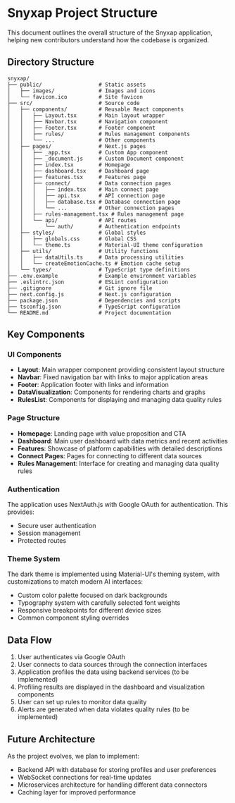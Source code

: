 # Snyxap Project Structure

This document outlines the overall structure of the Snyxap application, helping new contributors understand how the codebase is organized.

## Directory Structure

```
snyxap/
├── public/                  # Static assets
│   ├── images/              # Images and icons
│   └── favicon.ico          # Site favicon
├── src/                     # Source code
│   ├── components/          # Reusable React components
│   │   ├── Layout.tsx       # Main layout wrapper
│   │   ├── Navbar.tsx       # Navigation component
│   │   ├── Footer.tsx       # Footer component
│   │   ├── rules/           # Rules management components
│   │   └── ...              # Other components
│   ├── pages/               # Next.js pages
│   │   ├── _app.tsx         # Custom App component
│   │   ├── _document.js     # Custom Document component
│   │   ├── index.tsx        # Homepage
│   │   ├── dashboard.tsx    # Dashboard page
│   │   ├── features.tsx     # Features page
│   │   ├── connect/         # Data connection pages
│   │   │   ├── index.tsx    # Main connect page
│   │   │   ├── api.tsx      # API connection page
│   │   │   ├── database.tsx # Database connection page
│   │   │   └── ...          # Other connection pages
│   │   ├── rules-management.tsx # Rules management page
│   │   └── api/             # API routes
│   │       └── auth/        # Authentication endpoints
│   ├── styles/              # Global styles
│   │   ├── globals.css      # Global CSS
│   │   └── theme.ts         # Material-UI theme configuration
│   ├── utils/               # Utility functions
│   │   ├── dataUtils.ts     # Data processing utilities
│   │   └── createEmotionCache.ts # Emotion cache setup
│   └── types/               # TypeScript type definitions
├── .env.example             # Example environment variables
├── .eslintrc.json           # ESLint configuration
├── .gitignore               # Git ignore file
├── next.config.js           # Next.js configuration
├── package.json             # Dependencies and scripts
├── tsconfig.json            # TypeScript configuration
└── README.md                # Project documentation
```

## Key Components

### UI Components

- **Layout**: Main wrapper component providing consistent layout structure
- **Navbar**: Fixed navigation bar with links to major application areas
- **Footer**: Application footer with links and information
- **DataVisualization**: Components for rendering charts and graphs
- **RulesList**: Components for displaying and managing data quality rules

### Page Structure

- **Homepage**: Landing page with value proposition and CTA
- **Dashboard**: Main user dashboard with data metrics and recent activities
- **Features**: Showcase of platform capabilities with detailed descriptions
- **Connect Pages**: Pages for connecting to different data sources
- **Rules Management**: Interface for creating and managing data quality rules

### Authentication

The application uses NextAuth.js with Google OAuth for authentication. This provides:

- Secure user authentication
- Session management
- Protected routes

### Theme System

The dark theme is implemented using Material-UI's theming system, with customizations to match modern AI interfaces:

- Custom color palette focused on dark backgrounds
- Typography system with carefully selected font weights
- Responsive breakpoints for different device sizes
- Common component styling overrides

## Data Flow

1. User authenticates via Google OAuth
2. User connects to data sources through the connection interfaces
3. Application profiles the data using backend services (to be implemented)
4. Profiling results are displayed in the dashboard and visualization components
5. User can set up rules to monitor data quality
6. Alerts are generated when data violates quality rules (to be implemented)

## Future Architecture

As the project evolves, we plan to implement:

- Backend API with database for storing profiles and user preferences
- WebSocket connections for real-time updates
- Microservices architecture for handling different data connectors
- Caching layer for improved performance